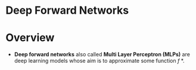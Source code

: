 # Deep Forward Networks

# Overview
* **Deep forward networks** also called **Multi Layer Perceptron (MLPs)** are deep learning models whose aim is to approximate some function *f* *.
